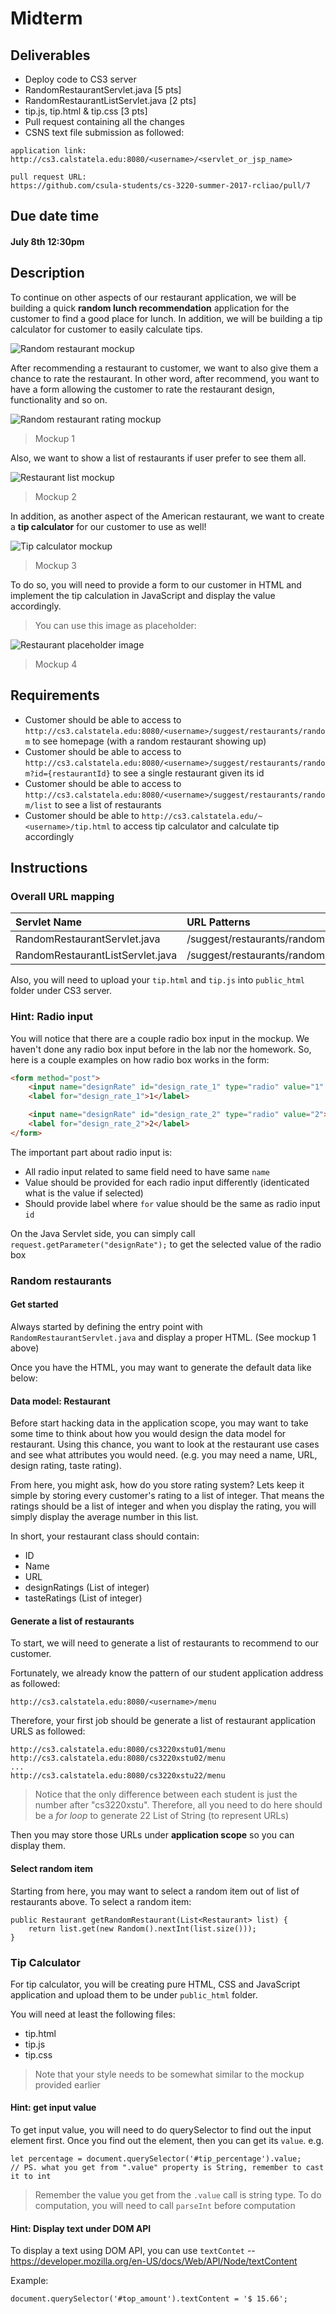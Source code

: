 # Midterm

## Deliverables

* Deploy code to CS3 server
* RandomRestaurantServlet.java [5 pts]
* RandomRestaurantListServlet.java [2 pts]
* tip.js, tip.html & tip.css [3 pts]
* Pull request containing all the changes
* CSNS text file submission as followed:

```
application link:
http://cs3.calstatela.edu:8080/<username>/<servlet_or_jsp_name>

pull request URL:
https://github.com/csula-students/cs-3220-summer-2017-rcliao/pull/7
```

## Due date time

#### July 8th 12:30pm

## Description

To continue on other aspects of our restaurant application, we will be building
a quick **random lunch recommendation** application for the customer to find
a good place for lunch. In addition, we will be building a tip calculator
for customer to easily calculate tips.

![Random restaurant mockup](imgs/midterm-random-restaurant.png)

After recommending a restaurant to customer, we want to also give them a chance
to rate the restaurant. In other word, after recommend, you want to have a form
allowing the customer to rate the restaurant design, functionality and so on.

![Random restaurant rating mockup](imgs/midterm-restaurant-rating.png)

> Mockup 1

Also, we want to show a list of restaurants if user prefer to see them all.

![Restaurant list mockup](imgs/midterm-restaurant-list.png)

> Mockup 2

In addition, as another aspect of the American restaurant, we want to create a 
**tip calculator** for our customer to use as well!

![Tip calculator mockup](imgs/midterm-tip-calculator.png)

> Mockup 3

To do so, you will need to provide a form to our customer in HTML and implement
the tip calculation in JavaScript and display the value accordingly.

> You can use this image as placeholder:

![Restaurant placeholder image](imgs/restaurant-placeholder.png)

> Mockup 4

## Requirements

* Customer should be able to access to `http://cs3.calstatela.edu:8080/<username>/suggest/restaurants/random`
to see homepage (with a random restaurant showing up)
* Customer should be able to access to `http://cs3.calstatela.edu:8080/<username>/suggest/restaurants/random?id={restaurantId}`
to see a single restaurant given its id
* Customer should be able to access to `http://cs3.calstatela.edu:8080/<username>/suggest/restaurants/random/list`
to see a list of restaurants
* Customer should be able to `http://cs3.calstatela.edu/~<username>/tip.html` to
access tip calculator and calculate tip accordingly

## Instructions

### Overall URL mapping

| Servlet Name | URL Patterns |
| :--          | :--          |
| RandomRestaurantServlet.java | /suggest/restaurants/random |
| RandomRestaurantListServlet.java | /suggest/restaurants/random/list |

Also, you will need to upload your `tip.html` and `tip.js` into `public_html`
folder under CS3 server.

### Hint: Radio input

You will notice that there are a couple radio box input in the mockup. We haven't
done any radio box input before in the lab nor the homework. So, here is a couple
examples on how radio box works in the form:

```html
<form method="post">
	<input name="designRate" id="design_rate_1" type="radio" value="1" checked>
	<label for="design_rate_1">1</label>

	<input name="designRate" id="design_rate_2" type="radio" value="2">
	<label for="design_rate_2">2</label>
</form>
```

The important part about radio input is:

* All radio input related to same field need to have same `name`
* Value should be provided for each radio input differently (identicated what is
the value if selected)
* Should provide label where `for` value should be the same as radio input `id`

On the Java Servlet side, you can simply call `request.getParameter("designRate");`
to get the selected value of the radio box

### Random restaurants

#### Get started

Always started by defining the entry point with `RandomRestaurantServlet.java`
and display a proper HTML. (See mockup 1 above)

Once you have the HTML, you may want to generate the default data like below:

#### Data model: Restaurant

Before start hacking data in the application scope, you may want to take some
time to think about how you would design the data model for restaurant. Using
this chance, you want to look at the restaurant use cases and see what attributes
you would need. (e.g. you may need a name, URL, design rating, taste rating).

From here, you might ask, how do you store rating system? Lets keep it simple
by storing every customer's rating to a list of integer. That means the ratings
should be a list of integer and when you display the rating, you will simply
display the average number in this list.

In short, your restaurant class should contain:

* ID
* Name
* URL
* designRatings (List of integer)
* tasteRatings (List of integer)

#### Generate a list of restaurants

To start, we will need to generate a list of restaurants to recommend to our
customer.

Fortunately, we already know the pattern of our student application address as
followed:

```
http://cs3.calstatela.edu:8080/<username>/menu
```

Therefore, your first job should be generate a list of restaurant application
URLS as followed:

```
http://cs3.calstatela.edu:8080/cs3220xstu01/menu
http://cs3.calstatela.edu:8080/cs3220xstu02/menu
...
http://cs3.calstatela.edu:8080/cs3220xstu22/menu
```

> Notice that the only difference between each student is just the number after
"cs3220xstu". Therefore, all you need to do here should be a *for loop* to generate
22 List of String (to represent URLs)

Then you may store those URLs under **application scope** so you can display them.

#### Select random item

Starting from here, you may want to select a random item out of list of restaurants
above. To select a random item:

```
public Restaurant getRandomRestaurant(List<Restaurant> list) {
	return list.get(new Random().nextInt(list.size()));
}
```

### Tip Calculator

For tip calculator, you will be creating pure HTML, CSS and JavaScript application
and upload them to be under `public_html` folder.

You will need at least the following files:

* tip.html
* tip.js
* tip.css

> Note that your style needs to be somewhat similar to the mockup provided earlier

#### Hint: get input value

To get input value, you will need to do querySelector to find out the input element
first. Once you find out the element, then you can get its `value`. e.g.

```
let percentage = document.querySelector('#tip_percentage').value;
// PS. what you get from ".value" property is String, remember to cast it to int
```

> Remember the value you get from the `.value` call is string type. To do computation,
you will need to call `parseInt` before computation

#### Hint: Display text under DOM API

To display a text using DOM API, you can use `textContet` --
https://developer.mozilla.org/en-US/docs/Web/API/Node/textContent

Example:

```
document.querySelector('#top_amount').textContent = '$ 15.66';
```

